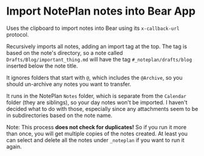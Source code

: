 # Import NotePlan notes into Bear App

Uses the clipboard to import notes into Bear using its `x-callback-url` protocol.

Recursively imports all notes, adding an import tag at the top. The tag is based on the note's directory, so a note called `Drafts/Blog/important_thing.md` will have the tag `#_noteplan/drafts/blog` inserted below the note title.

It ignores folders that start with `@`, which includes the `@Archive`, so you should un-archive any notes you want to transfer.

It runs in the NotePlan `Notes` folder, which is separate from the `Calendar` folder (they are siblings), so your day notes won't be imported. I haven't decided what to do with those, especially since any attachments seem to be in subdirectories based on the note name.

Note: This process **does not check for duplicates!** So if you run it more than once, you will get multiple copies of the notes created. At least you can select and delete all the notes under `_noteplan` if you want to run it again.